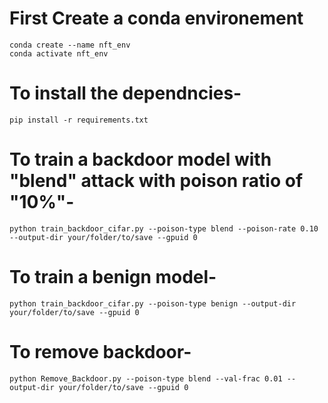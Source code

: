 # First Create a conda environement
	conda create --name nft_env
	conda activate nft_env 

# To install the dependncies-
	pip install -r requirements.txt

# To train a backdoor model with "blend" attack with poison ratio of "10%"-

	python train_backdoor_cifar.py --poison-type blend --poison-rate 0.10 --output-dir your/folder/to/save --gpuid 0 

# To train a benign model-

 	python train_backdoor_cifar.py --poison-type benign --output-dir your/folder/to/save --gpuid 0 


# To remove backdoor-
	
	python Remove_Backdoor.py --poison-type blend --val-frac 0.01 --output-dir your/folder/to/save --gpuid 0 



